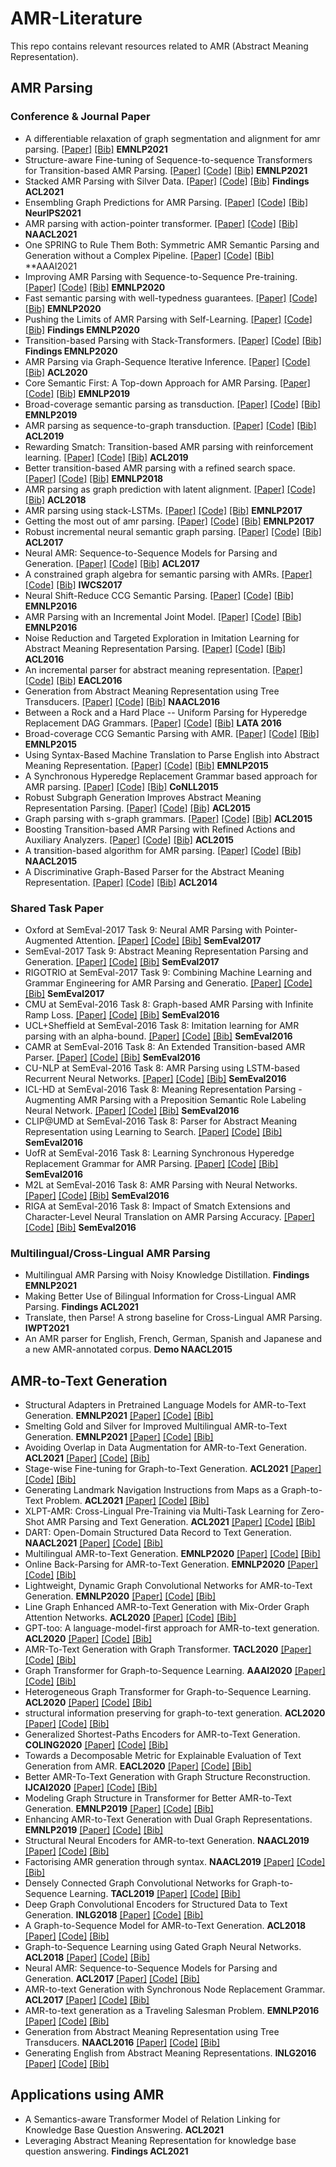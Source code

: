# AMR-Literature
This repo contains relevant resources related to AMR (Abstract Meaning Representation).


## AMR Parsing

### Conference & Journal Paper
* A differentiable relaxation of graph segmentation and alignment for amr parsing. 
[[Paper]](https://arxiv.org/pdf/2010.12676.pdf)
[[Bib]]()
**EMNLP2021**
* Structure-aware Fine-tuning of Sequence-to-sequence Transformers for Transition-based AMR Parsing. 
[[Paper]]()
[[Code]]()
[[Bib]]()
**EMNLP2021**
* Stacked AMR Parsing with Silver Data. 
[[Paper]]()
[[Code]]()
[[Bib]]()
**Findings ACL2021**
* Ensembling Graph Predictions for AMR Parsing. 
[[Paper]]()
[[Code]]()
[[Bib]]()
**NeurIPS2021**
* AMR parsing with action-pointer transformer. 
[[Paper]]()
[[Code]]()
[[Bib]]()
**NAACL2021**
* One SPRING to Rule Them Both: Symmetric AMR Semantic Parsing and Generation without a Complex Pipeline. 
[[Paper]]()
[[Code]]()
[[Bib]]()
**AAAI2021
* Improving AMR Parsing with Sequence-to-Sequence Pre-training. 
[[Paper]]()
[[Code]]()
[[Bib]]()
**EMNLP2020**
* Fast semantic parsing with well-typedness guarantees. 
[[Paper]]()
[[Code]]()
[[Bib]]()
**EMNLP2020**
* Pushing the Limits of AMR Parsing with Self-Learning. 
[[Paper]]()
[[Code]]()
[[Bib]]()
**Findings EMNLP2020**
* Transition-based Parsing with Stack-Transformers. 
[[Paper]]()
[[Code]]()
[[Bib]]()
**Findings EMNLP2020**
* AMR Parsing via Graph-Sequence Iterative Inference. 
[[Paper]](https://arxiv.org/pdf/2010.12676.pdf)
[[Code]](https://github.com/jcyk/AMR-gs)
[[Bib]](https://aclanthology.org/2020.acl-main.119.bib)
**ACL2020**
* Core Semantic First: A Top-down Approach for AMR Parsing. 
[[Paper]]()
[[Code]]()
[[Bib]]()
**EMNLP2019**
* Broad-coverage semantic parsing as transduction.
[[Paper]]()
[[Code]]() 
[[Bib]]()
**EMNLP2019**
* AMR parsing as sequence-to-graph transduction. 
[[Paper]]()
[[Code]]()
[[Bib]]()
**ACL2019**
* Rewarding Smatch: Transition-based AMR parsing with reinforcement learning. 
[[Paper]]()
[[Code]]()
[[Bib]]()
**ACL2019**
* Better transition-based AMR parsing with a refined search space. 
[[Paper]]()
[[Code]]()
[[Bib]]()
**EMNLP2018**
* AMR parsing as graph prediction with latent alignment. 
[[Paper]]()
[[Code]]()
[[Bib]]()
**ACL2018**
* AMR parsing using stack-LSTMs. 
[[Paper]]()
[[Code]]()
[[Bib]]()
**EMNLP2017**
* Getting the most out of amr parsing.
[[Paper]]()
[[Code]]()
[[Bib]]()
**EMNLP2017**
* Robust incremental neural semantic graph parsing. 
[[Paper]]()
[[Code]]()
[[Bib]]()
**ACL2017**
* Neural AMR: Sequence-to-Sequence Models for Parsing and Generation. 
[[Paper]]()
[[Code]]()
[[Bib]]()
**ACL2017**
* A constrained graph algebra for semantic parsing with AMRs. 
[[Paper]]()
[[Code]]()
[[Bib]]()
**IWCS2017**
* Neural Shift-Reduce CCG Semantic Parsing. 
[[Paper]]()
[[Code]]()
[[Bib]]()
**EMNLP2016**
* AMR Parsing with an Incremental Joint Model. 
[[Paper]]()
[[Code]]()
[[Bib]]()
**EMNLP2016**
* Noise Reduction and Targeted Exploration in Imitation Learning for Abstract Meaning Representation Parsing. 
[[Paper]]()
[[Code]]()
[[Bib]]()
**ACL2016**
* An incremental parser for abstract meaning representation. 
[[Paper]]()
[[Code]]()
[[Bib]]()
**EACL2016**
* Generation from Abstract Meaning Representation using Tree Transducers. 
[[Paper]]()
[[Code]]()
[[Bib]]()
**NAACL2016**
* Between a Rock and a Hard Place -- Uniform Parsing for Hyperedge Replacement DAG Grammars. 
[[Paper]]()
[[Code]]()
[[Bib]]()
**LATA 2016**
* Broad-coverage CCG Semantic Parsing with AMR. 
[[Paper]]()
[[Code]]()
[[Bib]]()
**EMNLP2015**
* Using Syntax-Based Machine Translation to Parse English into Abstract Meaning Representation. 
[[Paper]]()
[[Code]]()
[[Bib]]()
**EMNLP2015**
* A Synchronous Hyperedge Replacement Grammar based approach for AMR parsing. 
[[Paper]]()
[[Code]]()
[[Bib]]()
**CoNLL2015**
* Robust Subgraph Generation Improves Abstract Meaning Representation Parsing. 
[[Paper]]()
[[Code]]() 
[[Bib]]()
**ACL2015**
* Graph parsing with s-graph grammars. 
[[Paper]]()
[[Code]]()
[[Bib]]()
**ACL2015**
* Boosting Transition-based AMR Parsing with Refined Actions and Auxiliary Analyzers.
[[Paper]]()
[[Code]]()
[[Bib]]()
**ACL2015**
* A transition-based algorithm for AMR parsing. 
[[Paper]]()
[[Code]]()
[[Bib]]()
**NAACL2015**
* A Discriminative Graph-Based Parser for the Abstract Meaning Representation. 
[[Paper]]()
[[Code]]()
[[Bib]]()
**ACL2014**

### Shared Task Paper

* Oxford at SemEval-2017 Task 9: Neural AMR Parsing with Pointer-Augmented Attention. 
[[Paper]]()
[[Code]]()
[[Bib]]()
**SemEval2017**
* SemEval-2017 Task 9: Abstract Meaning Representation Parsing and Generation. 
[[Paper]]()
[[Code]]()
[[Bib]]()
**SemEval2017**
* RIGOTRIO at SemEval-2017 Task 9: Combining Machine Learning and Grammar Engineering for AMR Parsing and Generatio. 
[[Paper]]()
[[Code]]()
[[Bib]]()
**SemEval2017**
* CMU at SemEval-2016 Task 8: Graph-based AMR Parsing with Infinite Ramp Loss. 
[[Paper]]()
[[Code]]()
[[Bib]]()
**SemEval2016**
* UCL+Sheffield at SemEval-2016 Task 8: Imitation learning for AMR parsing with an alpha-bound. 
[[Paper]]()
[[Code]]()
[[Bib]]()
**SemEval2016**
* CAMR at SemEval-2016 Task 8: An Extended Transition-based AMR Parser.
[[Paper]]()
[[Code]]()
[[Bib]]()
**SemEval2016**
* CU-NLP at SemEval-2016 Task 8: AMR Parsing using LSTM-based Recurrent Neural Networks. 
[[Paper]]()
[[Code]]()
[[Bib]]()
**SemEval2016**
* ICL-HD at SemEval-2016 Task 8: Meaning Representation Parsing - Augmenting AMR Parsing with a Preposition Semantic Role Labeling Neural Network. 
[[Paper]]()
[[Code]]()
[[Bib]]()
**SemEval2016**
* CLIP@UMD at SemEval-2016 Task 8: Parser for Abstract Meaning Representation using Learning to Search. 
[[Paper]]()
[[Code]]()
[[Bib]]()
**SemEval2016**
* UofR at SemEval-2016 Task 8: Learning Synchronous Hyperedge Replacement Grammar for AMR Parsing. 
[[Paper]]()
[[Code]]()
[[Bib]]()
**SemEval2016**
* M2L at SemEval-2016 Task 8: AMR Parsing with Neural Networks. 
[[Paper]]()
[[Code]]()
[[Bib]]()
**SemEval2016**
* RIGA at SemEval-2016 Task 8: Impact of Smatch Extensions and Character-Level Neural Translation on AMR Parsing Accuracy. 
[[Paper]]()
[[Code]]()
[[Bib]]()
**SemEval2016**

### Multilingual/Cross-Lingual AMR Parsing

* Multilingual AMR Parsing with Noisy Knowledge Distillation. **Findings EMNLP2021**
* Making Better Use of Bilingual Information for Cross-Lingual AMR Parsing. **Findings ACL2021**
* Translate, then Parse! A strong baseline for Cross-Lingual AMR Parsing. **IWPT2021**
* An AMR parser for English, French, German, Spanish and Japanese and a new AMR-annotated corpus. **Demo NAACL2015**

## AMR-to-Text Generation


* Structural Adapters in Pretrained Language Models for AMR-to-Text Generation. **EMNLP2021**
[[Paper]](https://arxiv.org/abs/2103.09120)
[[Code]](https://github.com/ukplab/structadapt)
[[Bib]]()
* Smelting Gold and Silver for Improved Multilingual AMR-to-Text Generation. **EMNLP2021**
[[Paper]](https://arxiv.org/abs/2109.03808)
[[Code]](https://github.com/leoribeiro/m-AMR2Text?ref=https://githubhelp.com)
[[Bib]]()
* Avoiding Overlap in Data Augmentation for AMR-to-Text Generation. **ACL2021**
[[Paper]]()
[[Code]]()
[[Bib]]()
* Stage-wise Fine-tuning for Graph-to-Text Generation. **ACL2021**
[[Paper]]()
[[Code]]()
[[Bib]]()
* Generating Landmark Navigation Instructions from Maps as a Graph-to-Text Problem. **ACL2021**
[[Paper]]()
[[Code]]()
[[Bib]]()
* XLPT-AMR: Cross-Lingual Pre-Training via Multi-Task Learning for Zero-Shot AMR Parsing and Text Generation.  **ACL2021**
[[Paper]]()
[[Code]]()
[[Bib]]()
* DART: Open-Domain Structured Data Record to Text Generation. **NAACL2021**
[[Paper]]()
[[Code]]()
[[Bib]]()
* Multilingual AMR-to-Text Generation. **EMNLP2020**
[[Paper]]()
[[Code]]()
[[Bib]]()
* Online Back-Parsing for AMR-to-Text Generation.  **EMNLP2020**
[[Paper]]()
[[Code]]()
[[Bib]]()
* Lightweight, Dynamic Graph Convolutional Networks for AMR-to-Text Generation. **EMNLP2020**
[[Paper]]()
[[Code]]()
[[Bib]]()
* Line Graph Enhanced AMR-to-Text Generation with Mix-Order Graph Attention Networks. **ACL2020**
[[Paper]]()
[[Code]]()
[[Bib]]()
* GPT-too: A language-model-first approach for AMR-to-text generation.  **ACL2020**
[[Paper]]()
[[Code]]()
[[Bib]]()
* AMR-To-Text Generation with Graph Transformer. **TACL2020**
[[Paper]]()
[[Code]]()
[[Bib]]()
* Graph Transformer for Graph-to-Sequence Learning.  **AAAI2020**
[[Paper]]()
[[Code]]()
[[Bib]]()
* Heterogeneous Graph Transformer for Graph-to-Sequence Learning.  **ACL2020**
[[Paper]]()
[[Code]]()
[[Bib]]()
* structural information preserving for graph-to-text generation.  **ACL2020**
[[Paper]]()
[[Code]]()
[[Bib]]()
* Generalized Shortest-Paths Encoders for AMR-to-Text Generation.  **COLING2020**
[[Paper]]()
[[Code]]()
[[Bib]]()
* Towards a Decomposable Metric for Explainable Evaluation of Text Generation from AMR.  **EACL2020**
[[Paper]]()
[[Code]]()
[[Bib]]()
* Better AMR-To-Text Generation with Graph Structure Reconstruction.  **IJCAI2020**
[[Paper]]()
[[Code]]()
[[Bib]]()
* Modeling Graph Structure in Transformer for Better AMR-to-Text Generation.   **EMNLP2019**
[[Paper]]()
[[Code]]()
[[Bib]]()
* Enhancing AMR-to-Text Generation with Dual Graph Representations.  **EMNLP2019**
[[Paper]]()
[[Code]]()
[[Bib]]()
* Structural Neural Encoders for AMR-to-text Generation.  **NAACL2019**
[[Paper]]()
[[Code]]()
[[Bib]]()
* Factorising AMR generation through syntax.  **NAACL2019**
[[Paper]]()
[[Code]]()
[[Bib]]()
* Densely Connected Graph Convolutional Networks for Graph-to-Sequence Learning.  **TACL2019**
[[Paper]]()
[[Code]]()
[[Bib]]()
* Deep Graph Convolutional Encoders for Structured Data to Text Generation.  **INLG2018**
[[Paper]]()
[[Code]]()
[[Bib]]()
* A Graph-to-Sequence Model for AMR-to-Text Generation.  **ACL2018**
[[Paper]]()
[[Code]]()
[[Bib]]()
* Graph-to-Sequence Learning using Gated Graph Neural Networks.  **ACL2018**
[[Paper]]()
[[Code]]()
[[Bib]]()
* Neural AMR: Sequence-to-Sequence Models for Parsing and Generation.  **ACL2017**
[[Paper]]()
[[Code]]()
[[Bib]]()
* AMR-to-text Generation with Synchronous Node Replacement Grammar.  **ACL2017**
[[Paper]]()
[[Code]]()
[[Bib]]()
* AMR-to-text generation as a Traveling Salesman Problem.  **EMNLP2016**
[[Paper]]()
[[Code]]()
[[Bib]]()
* Generation from Abstract Meaning Representation using Tree Transducers.  **NAACL2016**
[[Paper]]()
[[Code]]()
[[Bib]]()
* Generating English from Abstract Meaning Representations.  **INLG2016**
[[Paper]]()
[[Code]]()
[[Bib]]()

## Applications using AMR

* A Semantics-aware Transformer Model of Relation Linking for Knowledge Base Question Answering. **ACL2021**
* Leveraging Abstract Meaning Representation for knowledge base question answering. **Findings ACL2021**


